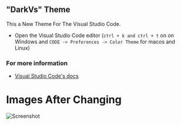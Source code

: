 ## "DarkVs" Theme 
This a New Theme For The Visual Studio Code.

* Open the Visual Studio Code editor (`ctrl + k and ctrl + t` on on Windows and `CODE -> Preferences -> Color Theme` for macos and Linux)

### For more information
* [Visual Studio Code's docs](https://code.visualstudio.com/docs/getstarted/themes)

# Images After Changing
![Screenshot](https://user-images.githubusercontent.com/54699197/128329804-a3b2f305-8c51-4986-835c-0675449722c0.PNG)
